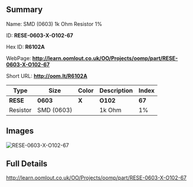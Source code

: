 

## Summary
 
Name: SMD (0603) 1k Ohm Resistor 1%

ID: __RESE-0603-X-O102-67__

Hex ID: __R6102A__

WebPage: __http://learn.oomlout.co.uk/OO/Projects/oomp/part/RESE-0603-X-O102-67__

Short URL: __http://oom.lt/R6102A__


| Type   | Size   | Color   | Description   | Index   |    
| ----- | ------   | ------   | -----   | ----   |    
| __RESE__   					| __0603__   					| __X__    						| __O102__    					| __67__ |    
| Resistor		| SMD (0603)	| 		| 1k Ohm	| 1%	|

## Images
![RESE-0603-X-O102-67](http://oomlout.com/oomp-gen/parts/RESE-0603-X-O102-67/RESE-0603-X-O102-67_420.jpg)

## Full Details

 http://learn.oomlout.co.uk/OO/Projects/oomp/part/RESE-0603-X-O102-67

